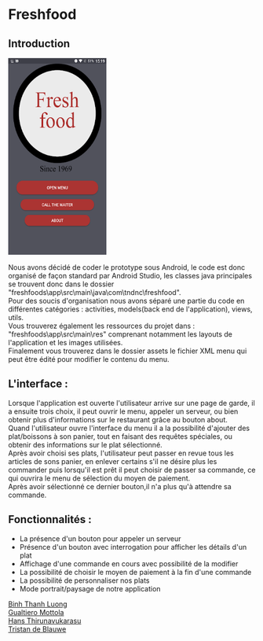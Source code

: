 # Freshfood

## Introduction
<img src="https://raw.githubusercontent.com/gualt1995/pIHM/master/images/1.png" data-canonical-src="https://gyazo.com/eb5c5741b6a9a16c692170a41a49c858.png" width="200" height="400" />



Nous avons décidé de coder le prototype sous Android, le code est donc organisé de façon standard par Android Studio, 
les classes java principales se trouvent donc dans le dossier "freshfoods\app\src\main\java\com\tndnc\freshfood". <br>
Pour des soucis d'organisation nous avons séparé une partie du code en différentes catégories : activities, 
models(back end de l'application), views, utils. <br>
Vous trouverez également les ressources du projet dans : 
"freshfoods\app\src\main\res" comprenant notamment les layouts de l'application et les images utilisées. <br>
Finalement vous trouverez dans le dossier assets le fichier XML menu qui peut être édité pour modifier le contenu du menu.

## L'interface :

Lorsque l'application est ouverte l'utilisateur arrive sur une page de garde, il a ensuite trois choix, 
il peut ouvrir le menu, appeler un serveur, ou bien obtenir plus d'informations sur le restaurant grâce au bouton about.<br>
Quand l'utilisateur ouvre l'interface du menu il a la possibilité d'ajouter des plat/boissons à son panier, 
tout en faisant des requêtes spéciales, ou obtenir des informations sur le plat sélectionné.<br>
Après avoir choisi ses plats, l'utilisateur peut passer en revue tous les articles de sons panier, 
en enlever certains s'il ne désire plus les commander puis lorsqu'il est prêt il peut choisir de passer sa commande, 
ce qui ouvrira le menu de sélection du moyen de paiement.<br>
Après avoir sélectionné ce dernier bouton,il n'a plus qu'à attendre sa commande. 

## Fonctionnalités : 

* La présence d'un bouton pour appeler un serveur
* Présence d'un bouton avec interrogation pour afficher les détails d'un plat
* Affichage d'une commande en cours avec possibilité de la modifier 
* La possibilité de choisir le moyen de paiement à la fin d'une commande
* La possibilité de personnaliser nos plats
* Mode portrait/paysage de notre application

[Binh Thanh Luong](https://github.com/leondoofus)<br>
[Gualtiero Mottola](https://github.com/gualt1995)<br>
[Hans Thirunavukarasu](https://github.com/ThiruHans)<br>
[Tristan de Blauwe](https://github.com/TBlauwe)<br>
